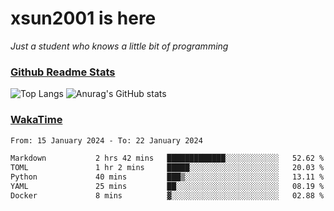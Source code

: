 # xsun2001 is here

*Just a student who knows a little bit of programming*

### [Github Readme Stats](https://github.com/anuraghazra/github-readme-stats)

![Top Langs](https://github-readme-stats.vercel.app/api/top-langs/?username=xsun2001&layout=compact&theme=radical) ![Anurag's GitHub stats](https://github-readme-stats.vercel.app/api?username=xsun2001&show_icons=true&theme=radical)

### [WakaTime](https://wakatime.com)

<!--START_SECTION:waka-->

```txt
From: 15 January 2024 - To: 22 January 2024

Markdown           2 hrs 42 mins   █████████████░░░░░░░░░░░░   52.62 %
TOML               1 hr 2 mins     █████░░░░░░░░░░░░░░░░░░░░   20.03 %
Python             40 mins         ███▒░░░░░░░░░░░░░░░░░░░░░   13.11 %
YAML               25 mins         ██░░░░░░░░░░░░░░░░░░░░░░░   08.19 %
Docker             8 mins          ▓░░░░░░░░░░░░░░░░░░░░░░░░   02.88 %
```

<!--END_SECTION:waka-->
